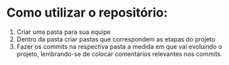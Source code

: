 # Como utilizar o repositório:

1) Criar uma pasta para sua equipe
2) Dentro da pasta criar pastas que correspondem as etapas do projeto
3) Fazer os commits na respectiva pasta a medida em que vai evoluindo o projeto, lembrando-se de colocar comentários relevantes nos commits.
